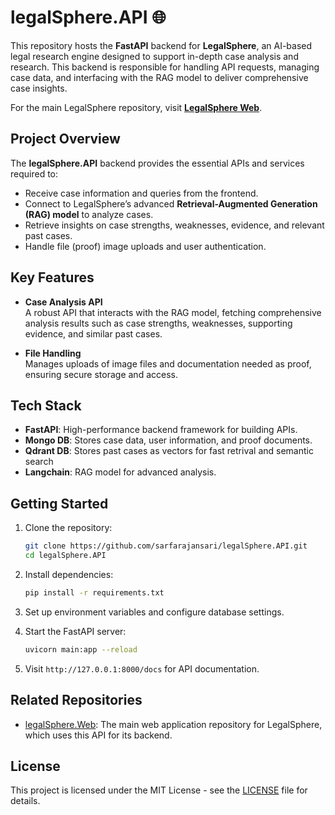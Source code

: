 
# legalSphere.API 🌐

This repository hosts the **FastAPI** backend for **LegalSphere**, an AI-based legal research engine designed to support in-depth case analysis and research. This backend is responsible for handling API requests, managing case data, and interfacing with the RAG model to deliver comprehensive case insights.

For the main LegalSphere repository, visit **[LegalSphere Web](https://github.com/sarfarajansari/legalSphere.Web)**.

## Project Overview

The **legalSphere.API** backend provides the essential APIs and services required to:
- Receive case information and queries from the frontend.
- Connect to LegalSphere’s advanced **Retrieval-Augmented Generation (RAG) model** to analyze cases.
- Retrieve insights on case strengths, weaknesses, evidence, and relevant past cases.
- Handle file (proof) image uploads and user authentication.

## Key Features

- **Case Analysis API**  
  A robust API that interacts with the RAG model, fetching comprehensive analysis results such as case strengths, weaknesses, supporting evidence, and similar past cases.

- **File Handling**  
  Manages uploads of image files and documentation needed as proof, ensuring secure storage and access.


## Tech Stack

- **FastAPI**: High-performance backend framework for building APIs.
- **Mongo DB**: Stores case data, user information, and proof documents.
- **Qdrant DB**: Stores past  cases as vectors for fast retrival and semantic search
- **Langchain**: RAG model for advanced analysis.

## Getting Started

1. Clone the repository:
   ```bash
   git clone https://github.com/sarfarajansari/legalSphere.API.git
   cd legalSphere.API
   ```

2. Install dependencies:
   ```bash
   pip install -r requirements.txt
   ```

3. Set up environment variables and configure database settings.

4. Start the FastAPI server:
   ```bash
   uvicorn main:app --reload
   ```

5. Visit `http://127.0.0.1:8000/docs` for API documentation.

## Related Repositories

- [legalSphere.Web](https://github.com/sarfarajansari/legalSphere.Web): The main web application repository for LegalSphere, which uses this API for its backend.

## License

This project is licensed under the MIT License - see the [LICENSE](LICENSE) file for details.
